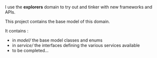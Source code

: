 I use the **explorers** domain to try out and tinker with new frameworks and APIs.   

This project contains the base model of this domain.

It contains :
* in _model/_ the base model classes and enums
* in _service/_ the interfaces defining the various services available
* to be completed...